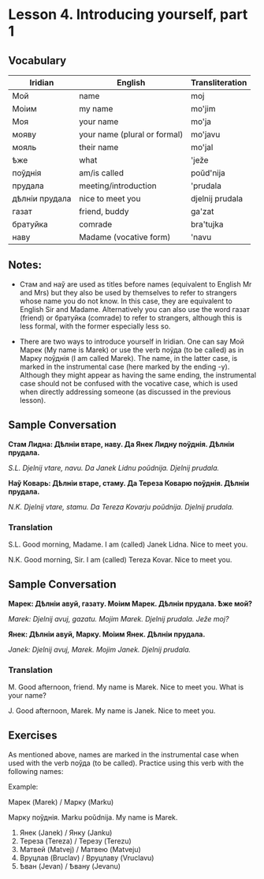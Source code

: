 
# Lesson 4. Introducing yourself, part 1

## Vocabulary

| Iridian | English | Transliteration |
|---------|---------|-----------------|
| Мой | name | moj |
| Моіим | my name | mo'jim |
| Моя | your name | mo'ja |
| мояву | your name (plural or formal) | mo'javu |
| мояль | their name | mo'jal |
| ѣже | what | 'ježe |
| поўднія | am/is called | poŭd'nija |
| прудала | meeting/introduction | 'prudala |
| дѣлніи прудала | nice to meet you | djelnij prudala |
| газат | friend, buddy | ga'zat |
| братуйка | comrade | bra'tujka |
| наву | Madame (vocative form) | 'navu |

## Notes:

* Стам and наў are used as titles before names (equivalent to English Mr and Mrs) but they also be used by themselves to refer to strangers whose name you do not know. In this case, they are equivalent to English Sir and Madame. Alternatively you can also use the word газат (friend) or братуйка (comrade) to refer to strangers, although this is less formal, with the former especially less so.

* There are two ways to introduce yourself in Iridian. One can say Мой Марек (My name is Marek) or use the verb поўда (to be called) as in Марку поўднія (I am called Marek). The name, in the latter case, is marked in the instrumental case (here marked by the ending -у). Although they might appear as having the same ending, the instrumental case should not be confused with the vocative case, which is used when directly addressing someone (as discussed in the previous lesson).

## Sample Conversation

**Стам Лидна: Дѣлніи втаре, наву. Да Янек Лидну поўднія. Дѣлніи прудала.**

*S.L. Djelnij vtare, navu. Da Janek Lidnu poŭdnija. Djelnij prudala.*

**Наў Коварь: Дѣлніи втаре, стаму. Да Тереза Коварю поўднія. Дѣлніи прудала.**

*N.K. Djelnij vtare, stamu. Da Tereza Kovarju poŭdnija. Djelnij prudala.*

### Translation

S.L. Good morning, Madame. I am (called) Janek Lidna. Nice to meet you.

N.K. Good morning, Sir. I am (called) Tereza Kovar. Nice to meet you.

## Sample Conversation

**Марек: Дѣлніи авуй, газату. Моіим Марек. Дѣлніи прудала. Ѣже мой?**

*Marek: Djelnij avuj, gazatu. Mojim Marek. Djelnij prudala. Ježe moj?*

**Янек: Дѣлніи авуй, Марку. Моіим Янек. Дѣлніи прудала.**

*Janek: Djelnij avuj, Marek. Mojim Janek. Djelnij prudala.*

### Translation

M. Good afternoon, friend. My name is Marek. Nice to meet you. What is your name?

J. Good afternoon, Marek. My name is Janek. Nice to meet you.



## Exercises

As mentioned above, names are marked in the instrumental case when used with the verb поўда (to be called). Practice using this verb with the following names:

Example:

Марек (Marek) / Марку (Marku)

Марку поўднія. Marku poŭdnija. My name is Marek.

1. Янек (Janek) / Янку (Janku)
2. Тереза (Tereza) / Терезу (Terezu)
3. Матвей (Matvej) / Матвею (Matveju)
4. Bруцлав (Bruclav) / Bруцлаву (Vruclavu)
5. Ѣван (Jevan) / Ѣвану (Jevanu)